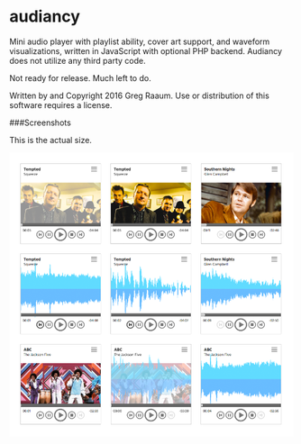 # audiancy

Mini audio player with playlist ability, cover art support,  and waveform visualizations, written in JavaScript with optional PHP backend.  Audiancy does not utilize any third party code.

Not ready for release.  Much left to do.

Written by and Copyright 2016 Greg Raaum.  Use or distribution of this software requires a license.

###Screenshots

This is the actual size.

![](screenshots/player.png)
